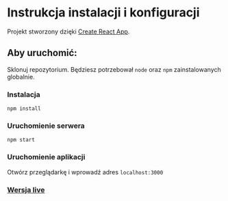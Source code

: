 # Instrukcja instalacji i konfiguracji

Projekt stworzony dzięki [Create React App](https://github.com/facebook/create-react-app).

## Aby uruchomić:

Sklonuj repozytorium. Będziesz potrzebował `node` oraz `npm` zainstalowanych globalnie.

### Instalacja

`npm install`

### Uruchomienie serwera

`npm start`

### Uruchomienie aplikacji

Otwórz przeglądarkę i wprowadź adres `localhost:3000`

### [Wersja live](dplotek.github.io/grupa-it-zadanie-3-1/)
